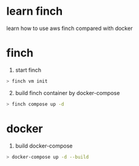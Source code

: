 # learn finch
learn how to use aws finch compared with docker


# finch 
1. start finch
```bash
> finch vm init
```

2. build finch container by docker-compose
```bash
> finch compose up -d
```

# docker
1. build docker-compose 
```bash
> docker-compose up -d --build
```



